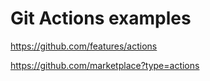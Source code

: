 # Git Actions examples

https://github.com/features/actions

https://github.com/marketplace?type=actions
